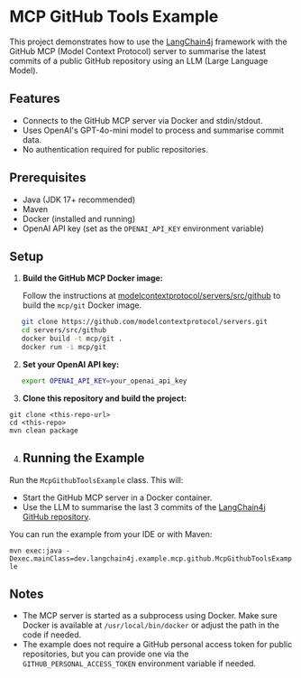 # MCP GitHub Tools Example

This project demonstrates how to use the [LangChain4j](https://github.com/langchain4j/langchain4j) framework with the GitHub MCP (Model Context Protocol) server to summarise the latest commits of a public GitHub repository using an LLM (Large Language Model).

## Features

- Connects to the GitHub MCP server via Docker and stdin/stdout.
- Uses OpenAI's GPT-4o-mini model to process and summarise commit data.
- No authentication required for public repositories.

## Prerequisites

- Java (JDK 17+ recommended)
- Maven
- Docker (installed and running)
- OpenAI API key (set as the `OPENAI_API_KEY` environment variable)

## Setup

1. **Build the GitHub MCP Docker image:**

   Follow the instructions at [modelcontextprotocol/servers/src/github](https://github.com/modelcontextprotocol/servers/tree/main/src/git) to build the `mcp/git` Docker image.
```sh
   git clone https://github.com/modelcontextprotocol/servers.git
   cd servers/src/github
   docker build -t mcp/git .
   docker run -i mcp/git
   ```
2. **Set your OpenAI API key:**
```sh
   export OPENAI_API_KEY=your_openai_api_key
   ```
3. **Clone this repository and build the project:** 
```
git clone <this-repo-url> 
cd <this-repo> 
mvn clean package
```

4. ## Running the Example

Run the `McpGithubToolsExample` class. This will:

- Start the GitHub MCP server in a Docker container.
- Use the LLM to summarise the last 3 commits of the [LangChain4j GitHub repository](https://github.com/langchain4j/langchain4j).

You can run the example from your IDE or with Maven:

```mvn exec:java -Dexec.mainClass=dev.langchain4j.example.mcp.github.McpGithubToolsExample```

## Notes

- The MCP server is started as a subprocess using Docker. Make sure Docker is available at `/usr/local/bin/docker` or adjust the path in the code if needed.
- The example does not require a GitHub personal access token for public repositories, but you can provide one via the `GITHUB_PERSONAL_ACCESS_TOKEN` environment variable if needed.

